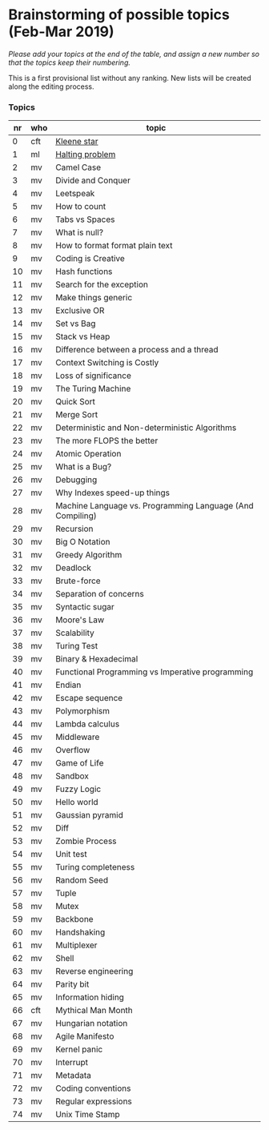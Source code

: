 # Brainstorming of possible topics (Feb-Mar 2019)

*Please add your topics at the end of the table, and assign a new number so that the topics keep their numbering.*

This is a first provisional list without any ranking. New lists will be created along the editing process.


### Topics
| nr | who | topic |
| --- | --- | --- | 
| 0   | cft | [Kleene star](article-drafts-20190307/article-0-0.md) |
| 1   | ml | [Halting problem](article-drafts-2010307/article-0-1.md) |
| 2   | mv | Camel Case |
| 3   | mv | Divide and Conquer |
| 4   | mv | Leetspeak |
| 5   | mv | How to count |
| 6   | mv | Tabs vs Spaces |
| 7   | mv | What is null? |
| 8   | mv | How to format format plain text |
| 9   | mv | Coding is Creative |
| 10  | mv | Hash functions |
| 11  | mv | Search for the exception |
| 12  | mv | Make things generic |
| 13  | mv | Exclusive OR |
| 14  | mv | Set vs Bag |
| 15  | mv | Stack vs Heap |
| 16  | mv | Difference between a process and a thread |
| 17  | mv | Context Switching is Costly |
| 18  | mv | Loss of significance |
| 19  | mv | The Turing Machine |
| 20  | mv | Quick Sort |
| 21  | mv | Merge Sort |
| 22  | mv | Deterministic and Non-deterministic Algorithms |
| 23  | mv | The more FLOPS the better |
| 24  | mv | Atomic Operation |
| 25  | mv | What is a Bug? |
| 26  | mv | Debugging |
| 27  | mv | Why Indexes speed-up things |
| 28  | mv | Machine Language vs. Programming Language (And Compiling) |
| 29  | mv | Recursion |
| 30  | mv | Big O Notation |
| 31  | mv | Greedy Algorithm |
| 32  | mv | Deadlock |
| 33  | mv | Brute-force |
| 34  | mv | Separation of concerns |
| 35  | mv | Syntactic sugar |
| 36  | mv | Moore's Law |
| 37  | mv | Scalability |
| 38  | mv | Turing Test |
| 39  | mv | Binary & Hexadecimal |
| 40  | mv | Functional Programming vs Imperative programming |
| 41  | mv | Endian |
| 42  | mv | Escape sequence |
| 43  | mv | Polymorphism |
| 44  | mv | Lambda calculus |
| 45  | mv | Middleware |
| 46  | mv | Overflow |
| 47  | mv | Game of Life |
| 48  | mv | Sandbox |
| 49  | mv | Fuzzy Logic |
| 50  | mv | Hello world |
| 51  | mv | Gaussian pyramid |
| 52  | mv | Diff |
| 53  | mv | Zombie Process |
| 54  | mv | Unit test |
| 55  | mv | Turing completeness |
| 56  | mv | Random Seed |
| 57  | mv | Tuple |
| 58  | mv | Mutex |
| 59  | mv | Backbone |
| 60  | mv | Handshaking |
| 61  | mv | Multiplexer |
| 62  | mv | Shell |
| 63  | mv | Reverse engineering |
| 64  | mv | Parity bit |
| 65  | mv | Information hiding |
| 66  | cft | Mythical Man Month |
| 67  | mv | Hungarian notation |
| 68  | mv | Agile Manifesto |
| 69  | mv | Kernel panic |
| 70  | mv | Interrupt |
| 71  | mv | Metadata |
| 72  | mv | Coding conventions |
| 73  | mv | Regular expressions |
| 74  | mv | Unix Time Stamp |
